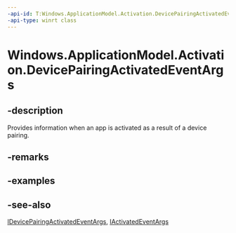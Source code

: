 ```yaml
---
-api-id: T:Windows.ApplicationModel.Activation.DevicePairingActivatedEventArgs
-api-type: winrt class
---
```


<!-- Class syntax.
public class DevicePairingActivatedEventArgs : Windows.ApplicationModel.Activation.IActivatedEventArgs, Windows.ApplicationModel.Activation.IActivatedEventArgsWithUser, Windows.ApplicationModel.Activation.IDevicePairingActivatedEventArgs
-->

# Windows.ApplicationModel.Activation.DevicePairingActivatedEventArgs

## -description
Provides information when an app is activated as a result of a device pairing.

## -remarks

## -examples

## -see-also
[IDevicePairingActivatedEventArgs](idevicepairingactivatedeventargs.md), [IActivatedEventArgs](iactivatedeventargs.md)